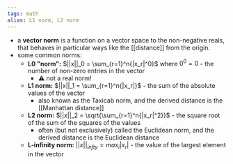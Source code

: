 ```yaml
---
tags: math
alias: L1 norm, L2 norm
---
```


- a **vector norm** is a function on a vector space to the non-negative reals, that behaves in particular ways like the [[distance]] from the origin.
- some common norms:
	- **L0 "norm":** $||x||_0 = \sum_{r=1}^n{|x_r|^0}$ where $0^0 = 0$ - the number of non-zero entries in the vector
		- ⚠️ not a real norm!
	- **L1 norm:** $||x||_1 = \sum_{r=1}^n{|x_r|}$ - the sum of the absolute values of the vector
		- also known as the Taxicab norm, and the derived distance is the [[Manhattan distance]]
	- **L2 norm:** $||x||_2 = \sqrt{\sum_{r=1}^n{|x_r|^2}}$ - the square root of the sum of the squares of the values
		- often (but not exclusively) called the Euclidean norm, and the derived distance is the Euclidean distance
	- **L-infinity norm:** $||x||_{infty}=max_i|x_r|$ - the value of the largest element in the vector